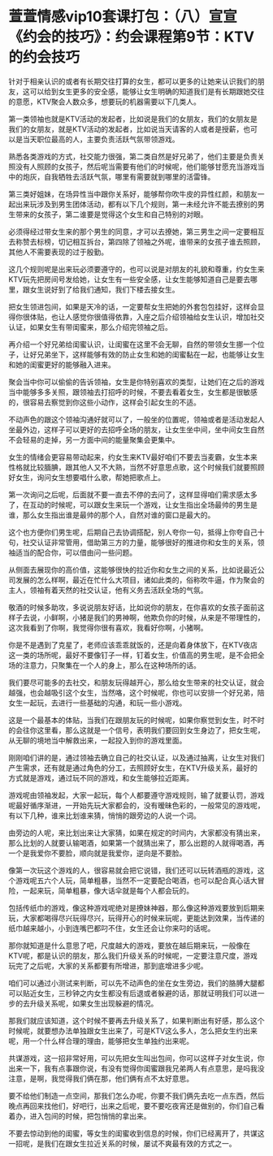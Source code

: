 # 萱萱情感vip10套课打包：（八）宣宣《约会的技巧》：约会课程第9节：KTV的约会技巧

针对于相亲认识的或者有长期交往打算的女生，都可以更多的让她来认识我们的朋友，这可以给到女生更多的安全感，能够让女生明确的知道我们是有长期跟她交往的意愿，KTV聚会人数众多，想要玩的机器需要以下几类人。

第一类领袖也就是KTV活动的发起者，比如说是我们的女朋友，我们的女朋友是我们的女朋友，就是KTV活动的发起者，比如说当天请客的人或者是授薪，也可以是当天职位最高的人，主要负责活跃气氛带领游戏。

熟悉各类游戏的方式，社交能力很强，第二类自然是好兄弟了，他们主要是负责关照没有人照顾的女孩子，然后呢当需要有他们的时候呢，他们能够甘愿充当游戏当中的炮灰，自我牺牲去活跃气氛，哪里有需要就到哪里的活雷锋。

第三类好姐妹，在场异性当中跟你关系好，能够帮你吹牛皮的异性红颜，和朋友一起出来玩涉及到男生团体活动，都有以下几个规则，第一未经允许不能去撩别的男生带来的女孩子，第二谁要是觉得这个女生和自己特别的对眼。

必须得经过带女生来的那个男生的同意，才可以去撩她，第三男生之间一定要相互去称赞去标榜，切记相互拆台，第四除了领袖之外呢，谁带来的女孩子谁去照顾，其他人不需要表现的过于殷勤。

这几个规则呢是出来玩必须要遵守的，也可以说是对朋友的礼貌和尊重，约女生来KTV玩先把房间号发给她，让女生有一些安全感，让女生能够知道自己是要去哪里，跟女生说好到了给我们通知，我们下楼去接女生。

把女生领进包间，如果是天冷的话，一定要帮女生把她的外套包包挂好，这样会显得你很体贴，也让人感觉你很值得依靠，入座之后介绍领袖给女生认识，增加社交认证，如果女生有带闺蜜来，那么介绍完领袖之后。

再介绍一个好兄弟给闺蜜认识，让闺蜜在这里不会无聊，自然的带领女生挪一个位子，让好兄弟坐下，这样能够有效的防止女生和她的闺蜜黏在一起，也能够让女生和她的闺蜜更好的能够融入进来。

聚会当中你可以偷偷的告诉领袖，女生是你特别喜欢的类型，让她们在之后的游戏当中能够多多关照，跟领袖去打招呼的时候，不要去看着女生，女生都是很敏感的，很容易去察觉到你这些小动作，这样会引起女生的不适。

不动声色的跟这个领袖沟通好就可以了，一般坐的位置呢，领袖或者是活动发起人坐最外边，这样子可以更好的去招呼全场的朋友，让女生坐中间，坐中间女生自然不会轻易的走掉，另一方面中间的能量聚集会更集中。

女生的情绪会更容易带动起来，约女生来KTV最好咱们不要去当麦霸，女生本来性格就比较腼腆，跟其他人又不大熟，当然不好意思点歌，这个时候我们就要照顾好女生，询问女生想要唱什么歌，帮她把歌点上。

第一次询问之后呢，后面就不要一直去不停的去问了，这样显得咱们需求感太多了，在互动的时候呢，可以跟女生来玩一个游戏，让女生指出全场最帅的男生是谁，那么女生指出谁是最帅的那个人，自然对谁的窗口是最大的。

这个也方便你们男生呢，后期自己去协调搭配，别人夸你一句，抵得上你夸自己十句，社交认证非常管用，借助第三方的力量，能够很好的推进你和女生的关系，领袖适当的配合你，可以借由问一些问题。

从侧面去展现你的高价值，这能够很快的拉近你和女生之间的关系，比如说最近公司发展的怎么样啊，最近在忙什么大项目，诸如此类的，俗称吹牛逼，作为聚会的主人，领袖有着天然的社交认证，他有义务去活跃全场的气氛。

敬酒的时候多助攻，多说说朋友好话，比如说你的朋友，在你喜欢的女孩子面前这样子去说，小鲜啊，小猪是我们的男神啊，他欺负你的时候，从来是不带理性的，这次我看到了你啊，我觉得你很有喜欢，我看好你啊，小猪啊。

你是不是遇到了克星了，老师应该乖乖就饭的，还是向着身体放下，在KTV夜店这一类的场所呢，最好不要像钉子一样，钉着女生，价值高的男生呢，是不会把全场的注意力，只聚集在一个人的身上，那么在这种场所的话。

我们要尽可能多的去社交，和朋友玩得越开心，那么给女生带来的社交认证，就会越强，也会越吸引这个女生，当然咯，这个时候呢，你也可以安排一个好兄弟，陪女生一起玩，去进行一些基础的沟通，和玩一些小游戏。

这是一个最基本的体贴，当我们在跟朋友玩的时候呢，如果你察觉到女生，时不时的会往你这里看，那么这就是一个信号，表明我们要回到女生身边了，把女生呢，从无聊的境地当中解救出来，一起投入到你的游戏里面。

刚刚咱们讲的是，通过领袖去确立自己的社交认证，以及通过抽离，让女生对我们产生需求，还有就是通过角色的分工，去照顾好女生，在KTV升级关系，最好的方式就是游戏，通过玩不同的游戏，和女生能够拉近距离。

游戏呢由领袖发起，大家一起玩，每个人都要遵守游戏规则，输了就要认罚，游戏呢最好循序渐进，一开始先玩大家都会的，没有暧昧色彩的，一般常见的游戏呢，有以下几种，谁来比划谁来猜，悄悄的跟旁边的人说一个词。

由旁边的人呢，来比划出来让大家猜，如果在规定的时间内，大家都没有猜出来，那么比划的人就要认输喝酒，如果第一个就猜出来了，那么出题的人就得喝酒，再一个是我爱你不要脸，顺向就是我爱你，逆向是不要脸。

像第一次玩这个游戏的人，很容易就会把它说错，我们还可以玩转酒瓶的游戏，这个游戏呢五六个人玩，简单粗暴，当然不一定要配合喝酒，也可以配合真心话大冒险，一起来玩，简单粗暴，像大话伞就是每个人都会玩的。

包括传纸巾的游戏，像这种游戏呢绝对是撩妹神器，那么像这种游戏要放到后期来玩，大家都喝得尽兴玩得尽兴，玩得开心的时候来玩呢，更能达到效果，当传递的纸巾越来越小，小到连嘴巴都叼不住，女生还会让你来叼的话呢。

那你就知道是什么意思了吧，尺度越大的游戏，要放在越后期来玩，一般像在KTV呢，都是认识的朋友，那么我们升级关系的时候呢，一定要注意尺度，游戏玩完了之后呢，大家的关系都要有所增进，那到底增进多少呢。

咱们可以通过小测试来判断，可以先不动声色的坐在女生旁边，我们的胳膊大腿都可以贴近女生，三秒钟之内女生都没有后退或者躲避的话，那就证明我们可以进一步的去升级关系呢，如果女生出现躲避的情况。

那我们就应该知道，这个时候不要再去升级关系了，如果判断出有好感，那么这个时候呢，就要想办法单独跟女生出来了，可是KTV这么多人，怎么把女生约出来呢，用一个什么样合理的理由，能够把女生单独约出来呢。

共谋游戏，这一招非常好用，可以先把女生叫出包间，你可以这样子对女生说，你出来一下，我有点事跟你说，有没有觉得你闺蜜跟我兄弟两人有点意思，是吗我没注意，是啊，我觉得我们俩在那，他们俩有点不太好意思。

要不给他们制造一点空间，那我们怎么办呢，你要不我们俩先去吃一点东西，然后晚点再回来找他们，好吧行，出来之后呢，要不要吃夜宵还是做别的，你们自己看着办，进入包间的时候，把包悄悄的拿出来。

不要去惊动到他的闺蜜，等女生的闺蜜收到信息的时候，你们已经离开了，共谋这一招呢，是我们在跟女生拉近关系的时候，屡试不爽最有效的方式之一。

